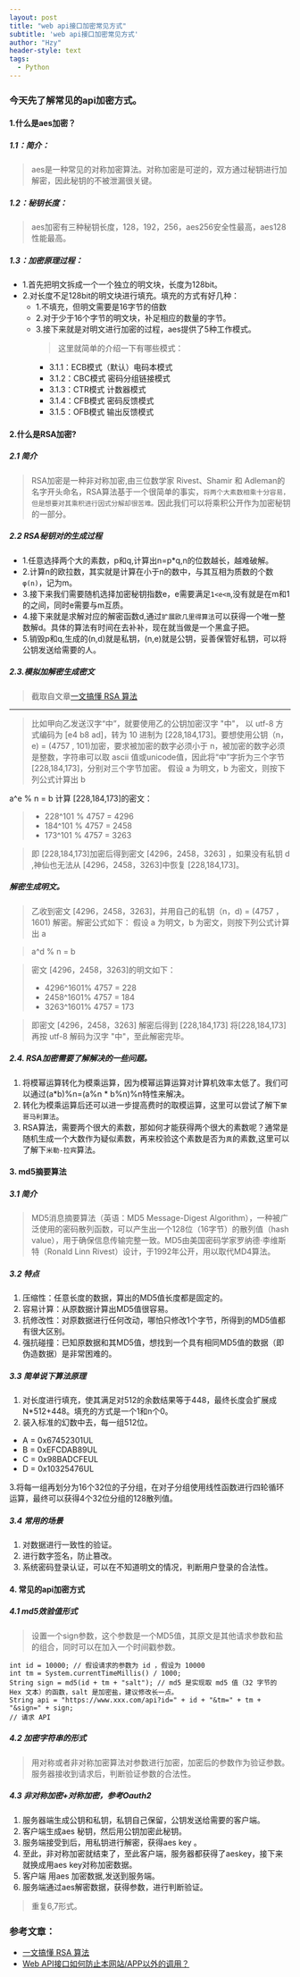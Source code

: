 ```yaml
---
layout: post
title: "web api接口加密常见方式"
subtitle: 'web api接口加密常见方式'
author: "Hzy"
header-style: text
tags:
  - Python
---
```


### 今天先了解常见的api加密方式。


#### 1.什么是aes加密？

##### 1.1：简介：
>aes是一种常见的对称加密算法。对称加密是可逆的，双方通过秘钥进行加解密，因此秘钥的不被泄漏很关键。

##### 1.2：秘钥长度：

>aes加密有三种秘钥长度，128，192，256，aes256安全性最高，aes128性能最高。


##### 1.3：加密原理过程：
* 1.首先把明文拆成一个一个独立的明文块，长度为128bit。
* 2.对长度不足128bit的明文块进行填充。填充的方式有好几种：
    * 1.不填充，但明文需要是16字节的倍数
	* 2.对于少于16个字节的明文块，补足相应的数量的字节。
	* 3.接下来就是对明文进行加密的过程，aes提供了5种工作模式。
		>这里就简单的介绍一下有哪些模式：
		* 3.1.1：ECB模式（默认）电码本模式
		* 3.1.2：CBC模式 密码分组链接模式
		* 3.1.3：CTR模式 计数器模式
		* 3.1.4：CFB模式 密码反馈模式
		* 3.1.5：OFB模式 输出反馈模式


#### 2.什么是RSA加密?

##### 2.1 简介

> RSA加密是一种非对称加密,由三位数学家 Rivest、Shamir 和 Adleman的名字开头命名，RSA算法基于一个很简单的事实，`将两个大素数相乘十分容易，但是想要对其乘积进行因式分解却很苦难。`因此我们可以将乘积公开作为加密秘钥的一部分。

##### 2.2 RSA秘钥对的生成过程

* 1.任意选择两个大的素数，p和q,计算出n=p*q,n的位数越长，越难破解。
* 2.计算n的欧拉数，其实就是计算在小于n的数中，与其互相为质数的个数`φ(n)`，记为m。
* 3.接下来我们需要随机选择加密秘钥指数e，e需要满足`1<e<m`,没有就是在m和1的之间，同时e需要与m互质。
* 4.接下来就是求解对应的解密函数d,通过`扩展欧几里得算法`可以获得一个唯一整数解d。具体的算法有时间在去补补，现在就当做是一个黑盒子把。
* 5.销毁p和q,生成的(n,d)就是私钥，(n,e)就是公钥，妥善保管好私钥，可以将公钥发送给需要的人。

##### 2.3.模拟加解密生成密文

>截取自文章[一文搞懂 RSA 算法](https://zhuanlan.zhihu.com/p/44185847)

-------

>比如甲向乙发送汉字“中”，就要使用乙的公钥加密汉字 "中"， 以 utf-8 方式编码为 [e4 b8 ad]，转为 10 进制为 [228,184,173]。要想使用公钥（n，e) = (4757 , 101)加密，要求被加密的数字必须小于 n，被加密的数字必须是整数，字符串可以取 ascii 值或unicode值，因此将“中”字折为三个字节 [228,184,173]，分别对三个字节加密。 假设 a 为明文，b 为密文，则按下列公式计算出 b

a^e % n = b
计算 [228,184,173]的密文：

> * 228^101 % 4757 = 4296
> * 184^101 % 4757 = 2458
> * 173^101 % 4757 = 3263

>即 [228,184,173]加密后得到密文 [4296，2458，3263] ，如果没有私钥 d ,神仙也无法从 [4296，2458，3263]中恢复 [228,184,173]。

##### 解密生成明文。

>乙收到密文 [4296，2458，3263]，并用自己的私钥（n，d) = (4757 ，1601) 解密。解密公式如下： 假设 a 为明文，b 为密文，则按下列公式计算出 a
>

>  a^d % n = b

> 密文 [4296，2458，3263]的明文如下：
> * 4296^1601% 4757 = 228
> * 2458^1601% 4757 = 184
> * 3263^1601% 4757 = 173

>即密文 [4296，2458，3263] 解密后得到 [228,184,173] 将[228,184,173] 再按 utf-8 解码为汉字 "中"，至此解密完毕。


##### 2.4. RSA加密需要了解解决的一些问题。

1. 将模幂运算转化为模乘运算，因为模幂运算运算对计算机效率太低了。我们可以通过(a*b)%n=(a%n * b%n)%n特性来解决。
2. 转化为模乘运算后还可以进一步提高费时的取模运算，这里可以尝试了解下`蒙哥马利算法`。
3. RSA算法，需要两个很大的素数，那如何才能获得两个很大的素数呢？通常是随机生成一个大数作为疑似素数，再来校验这个素数是否为`真`的素数,这里可以了解下`米勒-拉宾`算法。


#### 3. md5摘要算法

##### 3.1 简介

> MD5消息摘要算法（英语：MD5 Message-Digest Algorithm），一种被广泛使用的密码散列函数，可以产生出一个128位（16字节）的散列值（hash value），用于确保信息传输完整一致。MD5由美国密码学家罗纳德·李维斯特（Ronald Linn Rivest）设计，于1992年公开，用以取代MD4算法。

##### 3.2 特点

1. 压缩性：任意长度的数据，算出的MD5值长度都是固定的。
2. 容易计算：从原数据计算出MD5值很容易。
3. 抗修改性：对原数据进行任何改动，哪怕只修改1个字节，所得到的MD5值都有很大区别。
4. 强抗碰撞：已知原数据和其MD5值，想找到一个具有相同MD5值的数据（即伪造数据）是非常困难的。

##### 3.3 简单说下算法原理

1. 对长度进行填充，使其满足对512的余数结果等于448，最终长度会扩展成N*512+448。填充的方式是一个1和n个0。
2. 装入标准的幻数中去，每一组512位。
 * A = 0x67452301UL
 * B = 0xEFCDAB89UL
 * C = 0x98BADCFEUL
 * D = 0x10325476UL

3.将每一组再划分为16个32位的子分组，在对子分组使用线性函数进行四轮循环运算，最终可以获得4个32位分组的128散列值。

##### 3.4 常用的场景

1. 对数据进行一致性的验证。
2. 进行数字签名，防止篡改。
3. 系统密码登录认证，可以在不知道明文的情况，判断用户登录的合法性。

#### 4. 常见的api加密方式

##### 4.1 md5效验值形式

>设置一个sign参数，这个参数是一个MD5值，其原文是其他请求参数和盐的组合，同时可以在加入一个时间戳参数。
```
int id = 10000; // 假设请求的参数为 id ，假设为 10000
int tm = System.currentTimeMillis() / 1000;
String sign = md5(id + tm + "salt"); // md5 是实现取 md5 值（32 字节的 Hex 文本）的函数，salt 是加密盐，建议修改长一点。
String api = "https://www.xxx.com/api?id=" + id + "&tm=" + tm + "&sign=" + sign;
// 请求 API
```

##### 4.2 加密字符串的形式

> 用对称或者非对称加密算法对参数进行加密，加密后的参数作为验证参数。服务器接收到请求后，判断验证参数的合法性。

##### 4.3 非对称加密+对称加密，参考Oauth2
1. 服务器端生成公钥和私钥，私钥自己保留，公钥发送给需要的客户端。
2. 客户端生成aes 秘钥，然后用公钥加密此秘钥。
3. 服务端接受到后，用私钥进行解密，获得aes  key 。
4. 至此，非对称加密就结束了，至此客户端，服务器都获得了aeskey，接下来就换成用aes key对称加密数据。
5. 客户端 用aes 加密数据,发送到服务端。
6. 服务端通过aes解密数据，获得参数，进行判断验证。

>重复6,7形式。

### 参考文章：

* [一文搞懂 RSA 算法](https://zhuanlan.zhihu.com/p/44185847)
* [Web API接口如何防止本网站/APP以外的调用？](https://www.zhihu.com/people/a-circle-zhang/answers)